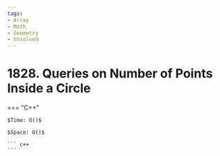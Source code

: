 ```yaml
---
tags:
- Array
- Math
- Geometry
- Unsolved
---
```



# 1828. Queries on Number of Points Inside a Circle

=== "C++"

    $Time: O()$

    $Space: O()$

    ``` c++
    ```